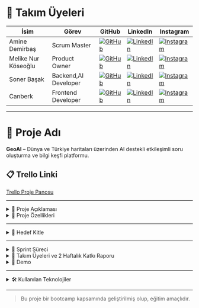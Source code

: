 # 👥 Takım Üyeleri

| İsim | Görev | GitHub | LinkedIn | Instagram |
|------|-------|--------|----------|-----------|
| Amine Demirbaş | Scrum Master | [![GitHub](https://img.shields.io/badge/GitHub-181717?style=for-the-badge&logo=github&logoColor=white)]((https://github.com/aminelisa)) | [![LinkedIn](https://img.shields.io/badge/LinkedIn-0077B5?style=for-the-badge&logo=linkedin&logoColor=white)](https://www.linkedin.com/in/aminedemirbas/) | [![Instagram](https://img.shields.io/badge/Instagram-E4405F?style=for-the-badge&logo=instagram&logoColor=white)](https://instagram.com/a_minelisa)
| Melike Nur Köseoğlu | Product Owner | [![GitHub](https://img.shields.io/badge/GitHub-181717?style=for-the-badge&logo=github&logoColor=white)](https://github.com/MelikeNurKoseoglu) | [![LinkedIn](https://img.shields.io/badge/LinkedIn-0077B5?style=for-the-badge&logo=linkedin&logoColor=white)]([https://linkedin.com/in/kullaniciadi](https://www.linkedin.com/in/melike-nur-k%C3%B6seo%C4%9Flu-2aaa27209?lipi=urn%3Ali%3Apage%3Ad_flagship3_profile_view_base_contact_details%3Bj1L3OI8BQmavp2t5YZaLrw%3D%3D)) | [![Instagram](https://img.shields.io/badge/Instagram-E4405F?style=for-the-badge&logo=instagram&logoColor=white)](https://instagram.com/melikenurkoseoglu)
| Soner Başak | Backend,AI Developer | [![GitHub](https://img.shields.io/badge/GitHub-181717?style=for-the-badge&logo=github&logoColor=white)](https://github.com/sonerbasak/) | [![LinkedIn](https://img.shields.io/badge/LinkedIn-0077B5?style=for-the-badge&logo=linkedin&logoColor=white)](https://www.linkedin.com/in/sonerbasak/) | [![Instagram](https://img.shields.io/badge/Instagram-E4405F?style=for-the-badge&logo=instagram&logoColor=white)](https://www.instagram.com/sonerbasaak/)
| Canberk | Frontend Developer | [![GitHub](https://img.shields.io/badge/GitHub-181717?style=for-the-badge&logo=github&logoColor=white)](https://github.com/kullaniciadi) | [![LinkedIn](https://img.shields.io/badge/LinkedIn-0077B5?style=for-the-badge&logo=linkedin&logoColor=white)](https://linkedin.com/in/kullaniciadi) | [![Instagram](https://img.shields.io/badge/Instagram-E4405F?style=for-the-badge&logo=instagram&logoColor=white)](https://instagram.com/kullaniciadi)

---

# 📌 Proje Adı

**GeoAI** – Dünya ve Türkiye haritaları üzerinden AI destekli etkileşimli soru oluşturma ve bilgi keşfi platformu.

## 📋 Trello Linki

[Trello Proje Panosu](https://trello.com/b/L1upbyvZ/group30-bootcamp)

---

<details>
  <summary>📄 Proje Açıklaması</summary>

GeoAI, kullanıcıların hem Türkiye hem de dünya haritası üzerinde bölgeler, ülkeler veya iller seçerek, seçilen coğrafi alan ile ilgili yapay zeka destekli sorular oluşturmasını ve cevaplarını girmesini sağlayan etkileşimli bir web uygulamasıdır. Proje, harita tabanlı veri görselleştirme ve yapay zeka entegrasyonuyla bilgi keşfini kolaylaştırmayı amaçlamaktadır.
</details>



<details>
  <summary>🌟 Proje Özellikleri</summary>

- Türkiye ve dünya haritasının interaktif gösterimi  
- İller, ülkeler veya bölgeler hakkında detaylı bilgi sunumu  
- Yapay zeka destekli soru oluşturma ve cevaplama paneli  
- Kullanıcıların verdiği cevapların analizi 
- Swiper ile zengin görsel ve metin slaytları  
- Responsive ve kullanıcı dostu arayüz tasarımı  

 

</details>

---

<details>
  <summary>🎯 Hedef Kitle</summary>

- Coğrafya, tarih ve kültür meraklıları  
- Eğitim alanındaki öğretmenler ve öğrenciler  
- Yapay zeka ve harita teknolojilerine ilgi duyan geliştiriciler  
- Genel kullanıcılar, bilgi keşfi ve öğrenmeye açık herkes  


</details>

---

<details>
  <summary>🚀 Sprint Süreci</summary>

<details>
  <summary>🏃 Sprint 1 - Temel Yapının Kurulumu</summary>

- Proje fikrinin belirlenmesi
- Proje gereksinimlerinin ve kapsamının belirlenmesi
- Dünya ve Türkiye harita veri kaynaklarının araştırılması  
- Teknoloji seçimleri ve dosya yapısının oluşturulması
- Türkiye ve dünya haritasının projeye entegrasyonu
- Genel frontend görünümün ayarlanması

</details>

<details>
  <summary>🎯 Sprint 1 Hedefleri</summary>

- Türkiye ve dünya haritalarının temel görselleştirmesini oluşturmak  
- Harita üzerinde şehir/bölge tıklanabilirliğini sağlamak  
- Belirli şehirler için bilgi veri girişlerini gerçekleştirmek  
- Basit ve işlevsel bir kullanıcı arayüzü oluşturmak  

<details>
  <summary>🚀 Tamamlanan İşler</summary>

- Leaflet.js kütüphanesi ile Türkiye ve Dünya haritası entegre edildi  
- Harita üzerinde bazı şehirler (örneğin İstanbul, Ankara, İzmir) seçilebilir hale getirildi  
- Bu şehirler için kısa bilgi kartları (nüfus, tarih, kültür, coğrafi konum) eklendi  
- Şehir seçimi sonrası bilgi kutucuğu popup olarak kullanıcıya gösteriliyor 

</details>
</details>
</details>
</details>

 <details>
  <summary>👥 Takım Üyeleri ve 2 Haftalık Katkı Raporu</summary>

**Sprint Dönemi:** 24 Haziran – 6 Temmuz 2025  
**Proje:** GeoAI  

👩‍💼 Amine Demirbaş – Scrum Master
- Takım içi iletişim ve görev koordinasyonu  
- Trello panosu takibi ve günlük toplantı organizasyonu  
- Sprint Review & Retrospective dokümantasyonu  

 👩‍💻 Melike Nur Köseoğlu – Frontend Developer
- Leaflet.js ile harita görselleştirme  
- Backlog yönetimi ve kullanıcı test senaryoları  
- Tasarım yönlendirmeleri ve içerik planlama  

 👨‍💻 Soner Başak – Backend Developer
- Şehir verileri için API ve JSON veri yapısı  
- Backend test ortamı ve veri servisleri  
- Gelecekteki veritabanı yapısı planlaması  

 👨‍💻 Canberk – AI Developer
- Şehir seçimi ve popup bilgi kutuları  
- Responsive UI ve bilgi kartı komponentleri  

</details>
<details>
  <summary>🎥 Demo</summary>

> Demo videosu: [YouTube Linki (varsa)](https://youtube.com/...)

Ekran görüntüleri:

| Ana Sayfa | Öneriler | Dünya Haritası |
|-----------|-----------|------------|
| ![](./screens/deneme.png) | ![](./screens/deneme.png) | ![](./screens/deneme.png) |

</details>

---

<details>
  <summary>🛠️ Kullanılan Teknolojiler</summary>

- **Frontend:** HTML,CSS,JS  
- **Backend:** FastAPI  
- **Veri Tabanı:** SQLite / Firebase  
- **Yapay Zeka:** GEMİNİ  
- **Tasarım:** Figma  

</details>

---

> Bu proje bir bootcamp kapsamında geliştirilmiş olup, eğitim amaçlıdır.
